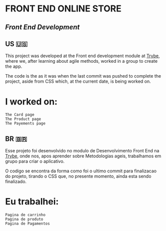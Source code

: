 # FRONT END ONLINE STORE
## _Front End Development_

## US 🇺🇸

This project was developed at the Front end development module at [Trybe], where we, after learning about agile methods, worked in a group to create the app.

The code is the as it was when the last commit was pushed to complete the project, aside from CSS which, at the current date, is being worked on.

# I worked on:
    The Card page
    The Product page
    The Payements page

## BR 🇧🇷

Esse projeto foi desenvolvido no modulo de Desenvolvimento Front End na [Trybe], onde nos, apos aprender sobre Metodologias ageis, trabalhamos em grupo para criar o aplicativo.

O codigo se encontra da forma como foi o ultimo commit para finalizacao do projeto, tirando o CSS que, no presente momento, ainda esta sendo finalizado.

# Eu trabalhei:
    Pagina de carrinho
    Pagina de produto
    Pagina de Pagamentos



[//]: # (These are reference links used in the body of this note and get stripped out when the markdown processor does its job. There is no need to format nicely because it shouldn't be seen. Thanks SO - http://stackoverflow.com/questions/4823468/store-comments-in-markdown-syntax)

  [Trybe]: <https://www.betrybe.com/>
